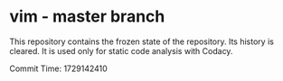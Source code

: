 # vim - master branch

This repository contains the frozen state of the repository.
Its history is cleared. It is used only for static code
analysis with Codacy.

Commit Time: 1729142410